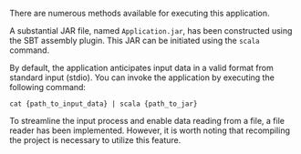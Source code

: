 There are numerous methods available for executing this application.

A substantial JAR file, named `Application.jar`, has been constructed using the SBT assembly plugin. This JAR can be initiated using the `scala` command.

By default, the application anticipates input data in a valid format from standard input (stdio). You can invoke the application by executing the following command:

```shell
cat {path_to_input_data} | scala {path_to_jar}
```

To streamline the input process and enable data reading from a file, a file reader has been implemented. However, it is worth noting that recompiling the project is necessary to utilize this feature.
